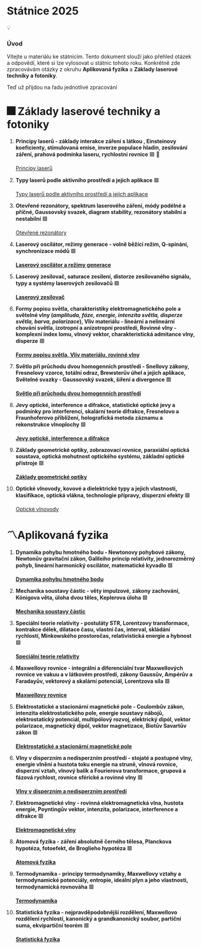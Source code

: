 # Státnice 2025

<aside>
💡

### Úvod

Vítejte u materiálu ke státnicím. Tento dokument slouží jako přehled otázek a odpovědí, které si lze vylosovat u státnic tohoto roku. Konkrétně zde zpracovávám otázky z okruhu **Aplikovaná fyzika** a **Základy laserové techniky a fotoniky**.

Teď už přijdou na řadu jednotlivé zpracování 

</aside>

# 🎆 **Základy laserové techniky a fotoniky**

1. **Principy laserů  - základy interakce záření s látkou , Einsteinovy koeficienty, stimulovaná emise, inverze populace hladin, zesilování záření, prahová podmínka laseru, rychlostní rovnice** 🟩  🌟
    
    [Principy laserů](St%C3%A1tnice%202025%20229ae1c2f20880798434e4fde49e75be/Principy%20laser%C5%AF%2022aae1c2f2088036aa5bc47797e5edbc.md)
    
2. **Typy laserů podle aktivního prostředí a jejich aplikace** 🟩
    
    [Typy laserů podle aktivního prostředí a jejich aplikace](St%C3%A1tnice%202025%20229ae1c2f20880798434e4fde49e75be/Typy%20laser%C5%AF%20podle%20aktivn%C3%ADho%20prost%C5%99ed%C3%AD%20a%20jejich%20apl%2023aae1c2f208805c9c8ae7bc80974891.md)
    
3. **Otevřené rezonátory, spektrum laserového záření, módy podélné a příčné, Gaussovský svazek, diagram stability, rezonátory stabilní a nestabilní** 🟩
    
    [Otevřené rezonátory](St%C3%A1tnice%202025%20229ae1c2f20880798434e4fde49e75be/Otev%C5%99en%C3%A9%20rezon%C3%A1tory%20241ae1c2f208806cacdbcac45ac21383.md)
    
4. **Laserový oscilátor, režimy generace - volně běžící režim, Q-spínání, synchronizace módů** 🟩
    
    [**Laserový oscilátor a režimy generace**](St%C3%A1tnice%202025%20229ae1c2f20880798434e4fde49e75be/Laserov%C3%BD%20oscil%C3%A1tor%20a%20re%C5%BEimy%20generace%20245ae1c2f20880b982a1eade6e8b329f.md)
    
5. **Laserový zesilovač, saturace zesílení, distorze zesilovaného signálu, typy a systémy laserových zesilovačů** 🟩
    
    [**Laserový zesilovač**](St%C3%A1tnice%202025%20229ae1c2f20880798434e4fde49e75be/Laserov%C3%BD%20zesilova%C4%8D%20245ae1c2f20880d1b95fdbbb262f1059.md)
    
6. **Formy popisu světla, charakteristiky elektromagnetického pole a světelné vlny (*amplituda, fáze, energie, intenzita světla, disperze světla, barva, polarizace*), Vliv materiálu - lineární a nelineární chování světla, izotropní a anizotropní prostředí, Rovinné vlny - komplexní index lomu, vlnový vektor, charakteristická admitance vlny, disperze** 🟩
    
    [**Formy popisu světla, Vliv materiálu, rovinné vlny**](St%C3%A1tnice%202025%20229ae1c2f20880798434e4fde49e75be/Formy%20popisu%20sv%C4%9Btla,%20Vliv%20materi%C3%A1lu,%20rovinn%C3%A9%20vlny%20249ae1c2f20880f7b60fdd56f0c24ccd.md)
    
7. **Světlo při průchodu dvou homogenních prostředí - Snellovy zákony, Fresnelovy vzorce, totální odraz, Brewsterův úhel a jejich aplikace, Světelné svazky - Gaussovský svazek, šíření a divergence** 🟩
    
    [**Světlo při průchodu dvou homogenních prostředí**](St%C3%A1tnice%202025%20229ae1c2f20880798434e4fde49e75be/Sv%C4%9Btlo%20p%C5%99i%20pr%C5%AFchodu%20dvou%20homogenn%C3%ADch%20prost%C5%99ed%C3%AD%20249ae1c2f20880cf8102dc07175a8ce1.md)
    
8. **Jevy optické, interference a difrakce, statistické optické jevy a podmínky pro interferenci, skalární teorie difrakce, Fresnelovo a Fraunhoferovo přiblížení, holografická metoda záznamu a rekonstrukce vlnoplochy** 🟩
    
    [**Jevy optické, interference a difrakce**](St%C3%A1tnice%202025%20229ae1c2f20880798434e4fde49e75be/Jevy%20optick%C3%A9,%20interference%20a%20difrakce%20249ae1c2f208804b8e6fc9274f8e981e.md)
    
9. **Základy geometrické optiky, zobrazovací rovnice, paraxiální optická soustava, optická mohutnost optického systému, základní optické přístroje** 🟩
    
    [**Základy geometrické optiky**](St%C3%A1tnice%202025%20229ae1c2f20880798434e4fde49e75be/Z%C3%A1klady%20geometrick%C3%A9%20optiky%20249ae1c2f20880aea499d3acce8ef77e.md)
    
10. **Optické vlnovody, kovové a dielektrické typy a jejich vlastnosti, klasifikace, optická vlákna, technologie přípravy, disperzní efekty** 🟩
    
    [Optické vlnovody](St%C3%A1tnice%202025%20229ae1c2f20880798434e4fde49e75be/Optick%C3%A9%20vlnovody%20249ae1c2f208804a9aa0db97824bec07.md)
    

# 〽️**Aplikovaná fyzika**

1. **Dynamika pohybu hmotného bodu - Newtonovy pohybové zákony, Newtonův gravitační zákon, Galileiho princip relativity, jednorozměrný pohyb, lineární harmonický oscilátor, matematické kyvadlo** 🟩
    
    [**Dynamika pohybu hmotného bodu**](St%C3%A1tnice%202025%20229ae1c2f20880798434e4fde49e75be/Dynamika%20pohybu%20hmotn%C3%A9ho%20bodu%2024eae1c2f208808bba98c24c04b4eb3c.md)
    
2. **Mechanika soustavy částic - věty impulzové, zákony zachování, Königova věta, úloha dvou těles, Keplerova úloha** 🟩
    
    [**Mechanika soustavy částic**](St%C3%A1tnice%202025%20229ae1c2f20880798434e4fde49e75be/Mechanika%20soustavy%20%C4%8D%C3%A1stic%2024eae1c2f20880678127e8e380224c51.md)
    
3. **Speciální teorie relativity - postuláty STR, Lorentzovy transformace, kontrakce délek, dilatace času, vlastní čas, interval, skládání rychlostí, Minkowského prostoročas, relativistická energie a hybnost** 🟩
    
    [**Speciální teorie relativity**](St%C3%A1tnice%202025%20229ae1c2f20880798434e4fde49e75be/Speci%C3%A1ln%C3%AD%20teorie%20relativity%2024eae1c2f20880208e7fff546d49e791.md)
    
4. **Maxwellovy rovnice - integrální a diferenciální tvar Maxwellových rovnice ve vakuu a v látkovém prostředí, zákony Gaussův, Ampérův a Faradayův, vektorový a skalární potenciál, Lorentzova síla** 🟩
    
    [**Maxwellovy rovnice**](St%C3%A1tnice%202025%20229ae1c2f20880798434e4fde49e75be/Maxwellovy%20rovnice%2024eae1c2f208801baba1db27443a0b7b.md)
    
5. **Elektrostatické a stacionární magnetické pole - Coulombův zákon, intenzita elektrostatického pole, energie soustavy nábojů, elektrostatický potenciál, multipólový rozvoj, elektrický dipól, vektor polarizace, magnetický dipól, vektor magnetizace, Biotův Savartův zákon** 🟩
    
    [**Elektrostatické a stacionární magnetické pole**](St%C3%A1tnice%202025%20229ae1c2f20880798434e4fde49e75be/Elektrostatick%C3%A9%20a%20stacion%C3%A1rn%C3%AD%20magnetick%C3%A9%20pole%2024eae1c2f20880c183b9fb70bd3d1e23.md)
    
6. **Vlny v disperzním a nedisperzním prostředí - stojaté a postupné vlny, energie vlnění a hustota toku energie na struně, vlnová rovnice, disperzní vztah, vlnový balík a Fourierova transformace, grupová a fázová rychlost, rovnice sférické a rovinné vlny** 🟩
    
    [**Vlny v disperzním a nedisperzním prostředí**](St%C3%A1tnice%202025%20229ae1c2f20880798434e4fde49e75be/Vlny%20v%20disperzn%C3%ADm%20a%20nedisperzn%C3%ADm%20prost%C5%99ed%C3%AD%2024eae1c2f20880f0bfaec65cdff738f3.md)
    
7. **Elektromagnetické vlny - rovinná elektromagnetická vlna, hustota energie, Poyntingův vektor, intenzita, polarizace, interference a difrakce** 🟩
    
    [**Elektromagnetické vlny**](St%C3%A1tnice%202025%20229ae1c2f20880798434e4fde49e75be/Elektromagnetick%C3%A9%20vlny%2024eae1c2f208809880c1ec06b3fea4d7.md)
    
8. **Atomová fyzika - záření absolutně černého tělesa, Planckova hypotéza, fotoefekt, de Broglieho hypotéza** 🟩
    
    [**Atomová fyzika**](St%C3%A1tnice%202025%20229ae1c2f20880798434e4fde49e75be/Atomov%C3%A1%20fyzika%2024eae1c2f20880b58174ce7c250d638c.md)
    
9. **Termodynamika - principy termodynamiky, Maxwellovy vztahy a termodynamické potenciály, entropie, ideální plyn a jeho vlastnosti, termodynamická rovnováha** 🟩
    
    [**Termodynamika**](St%C3%A1tnice%202025%20229ae1c2f20880798434e4fde49e75be/Termodynamika%2024eae1c2f20880c19b5be38f46acc7a3.md)
    
10. **Statistická fyzika - nejpravděpodobnější rozdělení, Maxwellovo rozdělení rychlostí, kanonický a grandkanonický soubor, partiční suma, ekvipartiční teorém** 🟩
    
    [**Statistická fyzika**](St%C3%A1tnice%202025%20229ae1c2f20880798434e4fde49e75be/Statistick%C3%A1%20fyzika%2024eae1c2f208809fb0d0e5a41f3567f1.md)